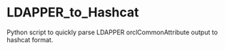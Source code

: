 # LDAPPER_to_Hashcat
Python script to quickly parse LDAPPER orclCommonAttribute output to hashcat format.
